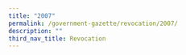 ```yaml
---
title: "2007"
permalink: /government-gazette/revocation/2007/
description: ""
third_nav_title: Revocation
---
```

